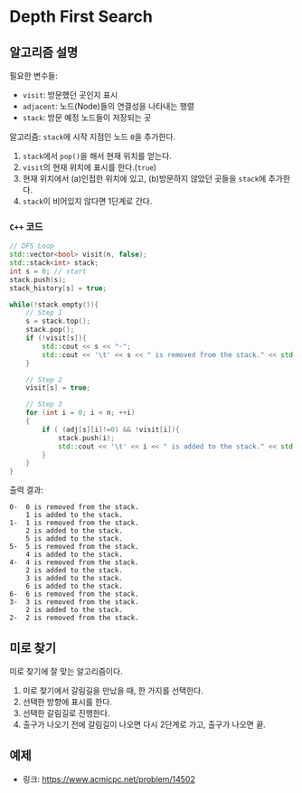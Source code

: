 # Depth First Search

## 알고리즘 설명

필요한 변수들:
- `visit`: 방문헀던 곳인지 표시
- `adjacent`: 노드(Node)들의 연결성을 나타내는 행렬
- `stack`: 방문 예정 노드들이 저장되는 곳

알고리즘: `stack`에 시작 지점인 노드 `0`을 추가한다.
1. `stack`에서 `pop()`을 해서 현재 위치를 얻는다.
1. `visit`의 현재 위치에 표시를 한다.(`true`)
1. 현재 위치에서 (a)인접한 위치에 있고, (b)방문하지 않았던 곳들을 `stack`에 추가한다.
1. `stack`이 비어있지 않다면 1단계로 간다.

### `C++` 코드
```c++
// DFS Loop
std::vector<bool> visit(n, false);
std::stack<int> stack;
int s = 0; // start
stack.push(s);
stack_history[s] = true;

while(!stack.empty()){
	// Step 1
	s = stack.top();
	stack.pop();
	if (!visit[s]){
		std::cout << s << "-";
		std::cout << '\t' << s << " is removed from the stack." << std::endl;
	}

	// Step 2
	visit[s] = true;

	// Step 3
	for (int i = 0; i < n; ++i)
	{
		if ( (adj[s][i]!=0) && !visit[i]){
			stack.push(i);
			std::cout << '\t' << i << " is added to the stack." << std::endl;
		}
	}
}
```

출력 결과:
```
0-	0 is removed from the stack.
	1 is added to the stack.
1-	1 is removed from the stack.
	2 is added to the stack.
	5 is added to the stack.
5-	5 is removed from the stack.
	4 is added to the stack.
4-	4 is removed from the stack.
	2 is added to the stack.
	3 is added to the stack.
	6 is added to the stack.
6-	6 is removed from the stack.
3-	3 is removed from the stack.
	2 is added to the stack.
2-	2 is removed from the stack.
```

## 미로 찾기
미로 찾기에 잘 맞는 알고리즘이다.
1. 미로 찾기에서 갈림길을 만났을 때, 한 가지를 선택한다.
1. 선택한 방향에 표시를 한다.
1. 선택한 갈림길로 진행한다.
1. 출구가 나오기 전에 갈림길이 나오면 다시 2단계로 가고, 출구가 나오면 끝.

## 예제

- 링크: https://www.acmicpc.net/problem/14502
